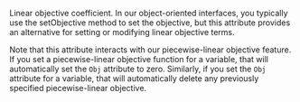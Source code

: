 Linear objective coefficient. In our object-oriented interfaces, you typically use the setObjective method to set the
objective, but this attribute provides an alternative for setting or modifying linear objective terms.

Note that this attribute interacts with our piecewise-linear objective feature. If you set a piecewise-linear objective
function for a variable, that will automatically set the `Obj` attribute to zero. Similarly, if you set the `Obj`
attribute for a variable, that will automatically delete any previously specified piecewise-linear objective.